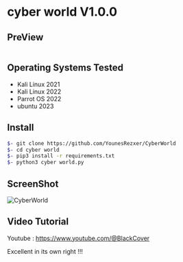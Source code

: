 # cyber world  V1.0.0


## PreView
<pre>
</pre>


## Operating Systems Tested
- Kali Linux 2021
- Kali Linux 2022
- Parrot OS 2022
- ubuntu 2023

## Install
```bash
$- git clone https://github.com/YounesRezxer/CyberWorld
$- cd cyber world
$- pip3 install -r requirements.txt
$- python3 cyber world.py
```

## ScreenShot
![CyberWorld](https://s2.uupload.ir/files/screenshot_rkzp.png)

## Video Tutorial
Youtube : https://www.youtube.com/@BlackCover

Excellent in its own right !!!

